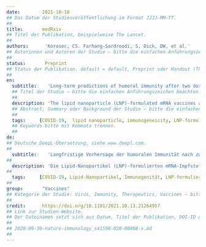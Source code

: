 ```yaml
---
date:        2021-10-18
## Das Datum der Studienveröffentlichung im Format JJJJ-MM-TT.
##
title:       medRxiv
## Titel der Publikation, beispielweise The Lancet.
##
authors:      'Korosec, CS. Farhang-Sardroodi, S, Dick, DW, et al.'
## Autorinnen und Autoren der Studie – bitte die einfachen Anführungszeichen beachten!
##
status:       Preprint
## Status der Publikation. default = default, Preprint oder Handout (Thesenpapier)
##
en:
  subtitle:    'Long-term predictions of humoral immunity after two doses of BNT162b2 and mRNA-1273 vaccines based on dosage, age and sex'
  ## Titel der Studie – bitte die einfachen Anführungszeichen beachten!
  ##
  description: 'The lipid nanoparticle (LNP)-formulated mRNA vaccines are a widely adopted two-dose vaccination public health strategy to manage the COVID-19 pandemic. Clinical trial data has described the immunogeneicity of the vaccine, albeit within a limited study time frame. Our aims were to use a within-host mathematical model for LNP-formulated mRNA vaccines, informed by available clinical trial data, to project a longer term understanding of humoral immunity as a function of vaccine type, dosage amount, age, and sex. We developed a mathematical model describing the immunization process of LNP-formulated mRNA vaccines, and fit our model to twenty-two clinical humoral and cytokine BNT162b2 or mRNA-1273 human two-dose vaccination data sets. We incorporated multi-dose effects in our model to specify whether the dosage is standard or low-dose. We further specify the age groups 18-55, 56-70, and 70+ in our fits for two-standard doses of mRNA-1273, and sex in our fits for two-standard doses of BNT162b2. We used non-linear mixed effect models to fit to all similar data types (e.g. standard two-dose BNT162b2 or mRNA-1273, or two low-dose mRNA-1273). Therefore, in our fits all estimated parameters are statistically correlated, which allowed us to determine the underlying ‘population-dynamics’ structure common to a data type. We therefore made accurate long-term predictions informed by all clinical data used in this study. We estimate that two standard doses of either mRNA-1273 or BNT162b2, with dosage times separated by the company-mandated intervals, results in individuals loosing more than 99% humoral immunity relative to peak immunity by eight months following the second dose. We predict that within an eight month period following dose two (corresponding to the CDC time-frame for administration of a third dose), there exists a period of time longer than one month where an individual has less then 99% humoral immunity relative to peak immunity, regardless of which vaccine was administered. We further find that age has a strong influence in maintaining humoral immunity; by eight months following dose two we predict that individuals aged 18-55 have a four-fold humoral advantage compared to aged 56-70 and 70+ individuals. We find that sex has little effect on the vaccine uptake and long-term IgG counts. Finally, we find that humoral immunity generated from two low doses of mRNA-1273 decays substantially slower relative to peak immunity gained than compared to two standard doses of either mRNA-1273 or BNT162b2. For the two dose mRNA vaccines, our predictions highlight the importance of the recommended third booster dose in order to maintain elevated levels of antibodies. We further show that age plays a critical role in determining the antibody levels. Hence, a third booster dose may confer an immuno-protective advantage in older individuals.'
  ## Abstract, Summary oder Background der Studie – bitte die einfachen Anführungszeichen b
  ##
  tags:     [COVID-19,  lipid nanoparticle, immunogeneicity, LNP-formulated mRNA vaccines]
  ## Keywords bitte mit Kommata trennen.
  ##
de: 
## Deutsche DeepL-Übersetzung, siehe www.deepl.com.
##
  subtitle:    'Langfristige Vorhersage der humoralen Immunität nach zwei Dosen der Impfstoffe BNT162b2 und mRNA-1273 in Abhängigkeit von Dosierung, Alter und Geschlecht'
##
  description: 'Die Lipid-Nanopartikel (LNP)-formulierten mRNA-Impfstoffe sind eine weit verbreitete Zwei-Dosis-Impfstrategie im öffentlichen Gesundheitswesen zur Bekämpfung der COVID-19-Pandemie. Klinische Studiendaten haben die Immunogenität des Impfstoffs beschrieben, wenn auch in einem begrenzten Zeitrahmen der Studie. Unser Ziel war, ein mathematisches Modell für LNP-formulierte mRNA-Impfstoffe auf der Grundlage der verfügbaren klinischen Studiendaten zu entwickeln, um ein längerfristiges Verständnis der humoralen Immunität in Abhängigkeit von Impfstofftyp, Dosierung, Alter und Geschlecht zu gewinnen. Wir entwickelten ein mathematisches Modell, das den Immunisierungsprozess von LNP-formulierten mRNA-Impfstoffen beschreibt, und passten unser Modell an zweiundzwanzig klinische Humoral- und Zytokin-BNT162b2- oder mRNA-1273-Human-Zweidosis-Impfdatensätze an. Wir haben Mehrfachdosis-Effekte in unser Modell aufgenommen, um zu spezifizieren, ob es sich um eine Standard- oder eine Niedrigdosis-Dosierung handelt. Des Weiteren spezifizierten wir die Altersgruppen 18-55, 56-70 und 70+ in unseren Anpassungen für zwei Standarddosen von mRNA-1273 und das Geschlecht in unseren Anpassungen für zwei Standarddosen von BNT162b2. Wir haben nicht-lineare Modelle mit gemischten Effekten verwendet, um alle ähnlichen Datentypen anzupassen (z. B. zwei Standarddosen BNT162b2 oder mRNA-1273 oder zwei Niedrigdosen mRNA-1273). Daher sind in unseren Anpassungen alle geschätzten Parameter statistisch korreliert, was es uns ermöglichte, die zugrundeliegende ’populationsdynamische’ Struktur zu bestimmen, die einem Datentyp gemeinsam ist. Wir haben daher genaue langfristige Vorhersagen auf der Grundlage aller in dieser Studie verwendeten klinischen Daten gemacht. Wir schätzen, dass zwei Standarddosen von entweder mRNA-1273 oder BNT162b2 bei Dosierungszeitpunkten, die durch die vom Unternehmen empfohlenen Intervalle voneinander getrennt sind, dazu führen, dass Individuen bis acht Monate nach der zweiten Dosis mehr als 99 % der humoralen Immunität im Vergleich zur maximalen Immunität verlieren. Wir sagen voraus, dass es innerhalb eines Zeitraums von acht Monaten nach der zweiten Dosis (entsprechend dem CDC-Zeitrahmen für die Verabreichung einer dritten Dosis) einen Zeitraum von mehr als einem Monat gibt, in dem eine Person weniger als 99 % humorale Immunität im Vergleich zur maximalen Immunität aufweist, unabhängig davon, welcher Impfstoff verabreicht wurde. Wir stellen ferner fest, dass das Alter einen starken Einfluss auf die Aufrechterhaltung der humoralen Immunität hat; acht Monate nach der zweiten Dosis sagen wir voraus, dass Personen im Alter von 18-55 Jahren einen vierfachen humoralen Vorteil gegenüber Personen im Alter von 56-70 und 70+ haben. Wir stellen fest, dass das Geschlecht nur einen geringen Einfluss auf die Aufnahme des Impfstoffs und die langfristigen IgG-Werte hat. Schließlich stellen wir fest, dass die humorale Immunität, die durch zwei niedrige Dosen von mRNA-1273 erzeugt wird, im Vergleich zu zwei Standarddosen von mRNA-1273 oder BNT162b2 wesentlich langsamer abklingt als die erreichte Spitzenimmunität. Bei den mRNA-Impfstoffen mit zwei Dosen unterstreichen unsere Vorhersagen die Bedeutung der empfohlenen dritten Auffrischungsdosis, um erhöhte Antikörperspiegel aufrechtzuerhalten. Wir zeigen außerdem, dass das Alter eine entscheidende Rolle bei der Bestimmung der Antikörperspiegel spielt. Daher kann eine dritte Auffrischungsdosis bei älteren Personen einen immunprotektiven Vorteil bieten.'
##
  tags:     [COVID-19, Lipid-Nanopartikel, Immunogenität, LNP-formulierte mRNA-Impfstoffe]
##
group:       "Vaccines"
## Kategorie der Studie: Virus, Immunity, Therapeutics, Vaccines – bitte die Anführungszeichen beachten!
##
credit:      https://doi.org/10.1101/2021.10.13.21264957
## Link zur Studien-Website.
## Der Dateinamen setzt sich aus Datum, Titel der Publikation, DOI-ID der Studie (nach dem letzten Slash) und der Dateiendung zusammen. Bitte den Unterstrich vor der DOI-ID beachten!
##
## 2020-09-30-nature-immunology_s41590-020-00808-x.md
##
---
```

<object data="{{ page.link }}" style='height:calc(100vh - 400px); width: 100%' type='application/pdf'></object>
